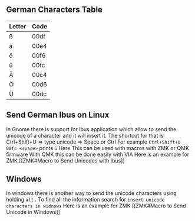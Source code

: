 ## German Characters Table

| Letter | Code|
|-------|------|
|ß|00df|
|ä|00e4|
|ö|00f6|
|ü|00fc|
|Ä|00c4|
|Ö|00d6|
|Ü|00dc|

## Send German Ibus on Linux 
In Gnome there is support for Ibus application which allow to send the unicode of a character and it will insert it.
The shortcut for that is Ctrl+Shift+U => type unicode => Space or Ctrl
For example `Ctrl+Shift+U 00fc <space>` prints `ü`
Here 
This can be used with macros with ZMK or QMK firmware
With QMK this can be done easily with VIA
Here is an example for ZMK [[ZMK#Macro to Send Unicodes with Ibus]]

## Windows

In windows there is another way to send the unicode characters using holding `alt` . To find all the information search for `insert unicode characters in widnows`
Here is an example for ZMK [[ZMK#Macro to Send Unicode in Windows]]